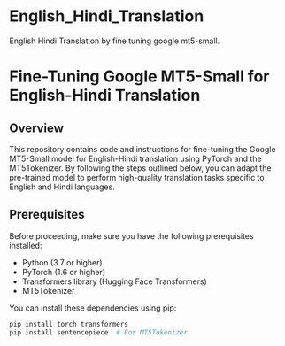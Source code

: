 # English_Hindi_Translation
English Hindi Translation by fine tuning google mt5-small.

# Fine-Tuning Google MT5-Small for English-Hindi Translation

## Overview

This repository contains code and instructions for fine-tuning the Google MT5-Small model for English-Hindi translation using PyTorch and the MT5Tokenizer. By following the steps outlined below, you can adapt the pre-trained model to perform high-quality translation tasks specific to English and Hindi languages.

## Prerequisites

Before proceeding, make sure you have the following prerequisites installed:

- Python (3.7 or higher)
- PyTorch (1.6 or higher)
- Transformers library (Hugging Face Transformers)
- MT5Tokenizer

You can install these dependencies using pip:

```bash
pip install torch transformers
pip install sentencepiece  # For MT5Tokenizer
